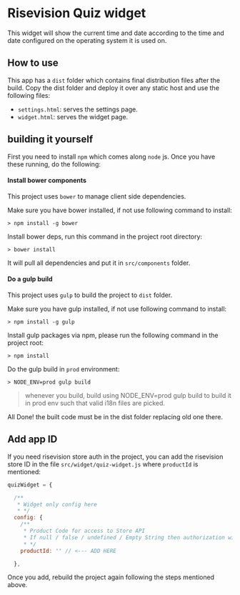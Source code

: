 # Risevision Quiz widget

This widget will show the current time and date according to the time and date configured on the operating system it is used on.

## How to use

This app has a `dist` folder which contains final distribution files after the build. Copy the dist folder and deploy it over any static host and use the following files:

* `settings.html`: serves the settings page.
* `widget.html`: serves the widget page.

## building it yourself

First you need to install `npm` which comes along `node` js. Once you have these running, do the following:

#### Install bower components
This project uses `bower` to manage client side dependencies.

Make sure you have bower installed, if not use following command to install:
```
> npm install -g bower
```

Install bower deps, run this command in the project root directory:
```
> bower install
```

It will pull all dependencies and put it in `src/components` folder.

#### Do a gulp build
This project uses `gulp` to build the project to `dist` folder.

Make sure you have gulp installed, if not use following command to install:
```
> npm install -g gulp
```

Install gulp packages via npm, please run the following command in the project root:
```
> npm install
```

Do the gulp build in `prod` environment:
```
> NODE_ENV=prod gulp build
```

> whenever you build, build using NODE_ENV=prod gulp build to build it in prod env such that valid i18n files are picked.

All Done! the built code must be in the dist folder replacing old one there.

## Add app ID
If you need risevision store auth in the project, you can add the risevision store ID in the file `src/widget/quiz-widget.js` where `productId` is mentioned:

```javascript
quizWidget = {

  /**
   * Widget only config here
   * */
  config: {
    /**
     * Product Code for access to Store API
     * If null / false / undefined / Empty String then authorization will be ignored.
     * */
    productId: '' // <--- ADD HERE

  },

```

Once you add, rebuild the project again following the steps mentioned above.


